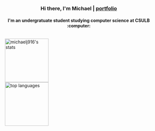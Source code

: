 <h3 align="center">Hi there, I'm Michael | <a href="https://michaeljarrah.com" target="_blank">portfolio</a></h3>
<h4 align="center">I'm an undergratuate student studying computer science at CSULB :computer:</h4>
<div style="padding: 15px; align: center;">
<img align="center" height="140px" width="auto" alt="michaelj916's stats" src="https://github-readme-stats.vercel.app/api?username=michaelj916&show_icons=true&hide_border=true&theme=tokyonight" />
<br>
<img align="center" height="140px" width="auto" alt="top languages" src="https://github-readme-stats.vercel.app/api/top-langs/?username=michaelj916&layout=compact&theme=tokyonight" />
</div>
